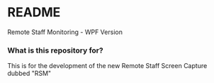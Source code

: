 # README #

Remote Staff Monitoring - WPF Version

### What is this repository for? ###

This is for the development of the new Remote Staff Screen Capture dubbed "RSM"
